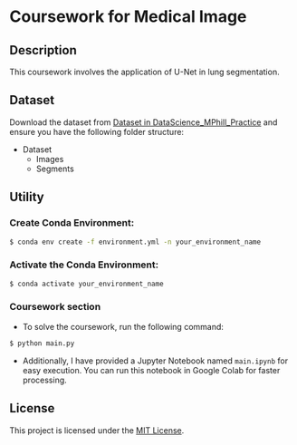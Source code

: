 # Coursework for Medical Image 

## Description

This coursework involves the application of U-Net in lung segmentation.

## Dataset
Download the dataset from [Dataset in DataScience_MPhill_Practice](https://github.com/loressa/DataScience_MPhill_practicals/tree/master/Dataset) and ensure you have the following folder structure:
- Dataset
  - Images
  - Segments

## Utility

### Create Conda Environment:
```bash
$ conda env create -f environment.yml -n your_environment_name
```
### Activate the Conda Environment: 
```bash
$ conda activate your_environment_name
```
### Coursework section
- To solve the coursework, run the following command:

```bash
$ python main.py
```
- Additionally, I have provided a Jupyter Notebook named `main.ipynb` for easy execution. You can run this notebook in Google Colab for faster processing.

## License
This project is licensed under the [MIT License](LICENSE).